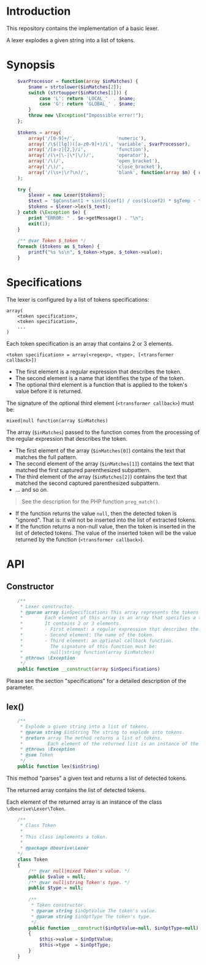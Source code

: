 # Introduction

This repository contains the implementation of a basic lexer.

A lexer explodes a given string into a list of tokens.

# Synopsis

```php
    $varProcessor = function(array $inMatches) {
        $name = strtolower($inMatches[2]);
        switch (strtoupper($inMatches[1])) {
            case 'L': return 'LOCAL_'  . $name;
            case 'G': return 'GLOBAL_' . $name;
        }
        throw new \Exception("Impossible error!");
    };
   
    $tokens = array(
        array('/[0-9]+/',               'numeric'),
        array('/\$([lg])([a-z0-9]+)/i', 'variable', $varProcessor),
        array('/[a-z]{2,}/i',           'function'),
        array('/(\+|\-|\*|\/)/',        'operator'),
        array('/\(/',                   'open_bracket'),
        array('/\)/',                   'close_bracket'),
        array('/(\s+|\r?\n)/',          'blank', function(array $m) { return null; })
    );
    
    try {
        $lexer = new Lexer($tokens);
        $text = '$gConstant1 + sin($lCoef1) / cos($lcoef2) * $gTemp - tan(21)';
        $tokens = $lexer->lex($_text);
    } catch (\Exception $e) {
        print "ERROR: " . $e->getMessage() . "\n";
        exit(1);
    }
    
    /** @var Token $_token */
    foreach ($tokens as $_token) {
        printf("%s %s\n", $_token->type, $_token->value);
    }
```

# Specifications

The lexer is configured by a list of tokens specifications:

    array(
        <token specification>,
        <token specification>,
        ...
    )

Each token specification is an array that contains 2 or 3 elements.

    <token specification> = array(<regexp>, <type>, [<transformer callback>])

* The first element is a regular expression that describes the token.
* The second element is a name that identifies the type of the token.
* The optional third element is a function that is applied to the token's value before it is returned.

The signature of the optional third element (`<transformer callback>`) must be:

    mixed|null function(array $inMatches)

The array (`$inMatches`) passed to the function comes from the processing of the regular expression that describes the token.

* The first element of the array (`$inMatches[0]`) contains the text that matches the full pattern.
* The second element of the array (`$inMatches[1]`) contains the text that matched the first captured parenthesized subpattern.
* The third element of the array (`$inMatches[2]`) contains the text that matched the second captured parenthesized subpattern.
* ... and so on.

> See the description for the PHP function `preg_match()`.

* If the function returns the value `null`, then the detected token is "ignored".
  That is: it will not be inserted into the list of extracted tokens.
* If the function returns a non-null value, then the token is inserted in the list of detected tokens.
  The value of the inserted token will be the value returned by the function (`<transformer callback>`).

# API

## Constructor

```php
    /**
     * Lexer constructor.
     * @param array $inSpecifications This array represents the tokens specifications.
     *        Each element of this array is an array that specifies a token.
     *        It contains 2 or 3 elements.
     *        - First element: a regular expression that describes the token.
     *        - Second element: the name of the token.
     *        - Third element: an optional callback function.
     *          The signature of this function must be:
     *          null|string function(array $inMatches)
     * @throws \Exception
     */
    public function __construct(array $inSpecifications)
```

Please see the section "specifications" for a detailed description of the parameter.

## lex()

```php
    /**
     * Explode a given string into a list of tokens.
     * @param string $inString The string to explode into tokens.
     * @return array The method returns a list of tokens.
     *         Each element of the returned list is an instance of the class Token.
     * @throws \Exception
     * @see Token
     */
    public function lex($inString) 
```
   
This method "parses" a given text and returns a list of detected tokens.

The returned array contains the list of detected tokens.

Each element of the returned array is an instance of the class `\dbeurive\Lexer\Token`.

```php
    /**
     * Class Token
     *
     * This class implements a token.
     *
     * @package dbeurive\Lexer
    */
    class Token
    {
        /** @var null|mixed Token's value. */
        public $value = null;
        /** @var null|string Token's type. */
        public $type = null;
    
        /**
         * Token constructor.
         * @param string $inOptValue The token's value.
         * @param string $inOptType The token's type.
         */
        public function __construct($inOptValue=null, $inOptType=null)
        {
            $this->value = $inOptValue;
            $this->type  = $inOptType;
        }
    }
```

